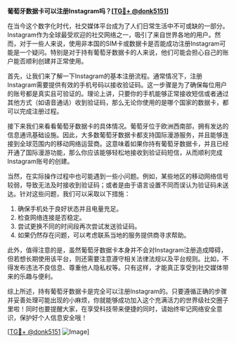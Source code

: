 **葡萄牙数据卡可以注册Instagram吗？[[TG💪+ @donk5151](https://t.me/s/donk5151)]**

在当今这个数字化时代，社交媒体平台成为了人们日常生活中不可或缺的一部分。Instagram作为全球最受欢迎的社交网络之一，吸引了来自世界各地的用户。然而，对于一些人来说，使用非本国的SIM卡或数据卡是否能成功注册Instagram可能是一个疑问。特别是对于持有葡萄牙数据卡的人来说，他们可能会担心自己的账户能否顺利创建并正常使用。

首先，让我们来了解一下Instagram的基本注册流程。通常情况下，注册Instagram需要提供有效的手机号码以接收验证码。这一步骤是为了确保每位用户的账号都是真实且可验证的。理论上讲，只要你的手机能够正常接收短信或者通过其他方式（如语音通话）收到验证码，那么无论你使用的是哪个国家的数据卡，都可以完成注册过程。

接下来我们来看看葡萄牙数据卡的具体情况。葡萄牙位于欧洲西南部，拥有发达的信息通讯基础设施。因此，大多数葡萄牙数据卡都支持国际漫游服务，并且能够连接到全球范围内的移动网络运营商。这意味着如果你持有葡萄牙数据卡，并且已经开通了国际漫游功能，那么你应该能够轻松地接收到验证码短信，从而顺利完成Instagram账号的创建。

当然，在实际操作过程中也可能遇到一些小问题。例如，某些地区的移动网络信号较弱，导致无法及时接收到验证码；或者是由于语言设置不同而误认为验证码未送达。针对这些问题，我们可以采取以下措施：

1. 确保手机处于良好状态并且电量充足。
2. 检查网络连接是否稳定。
3. 尝试更换不同的时间段再次尝试发送验证码。
4. 如果仍然存在问题，可以考虑联系当地的服务提供商寻求帮助。

此外，值得注意的是，虽然葡萄牙数据卡本身并不会对Instagram注册造成障碍，但若想长期使用该平台，则还需要注意遵守相关法律法规以及平台规则。比如，不得发布违法不良信息、尊重他人隐私权等。只有这样，才能真正享受到社交媒体带来的乐趣与便利。

综上所述，持有葡萄牙数据卡是完全可以注册Instagram的。只要遵循正确的步骤并妥善处理可能出现的小麻烦，你就能够成功加入这个充满活力的世界级社交圈子里啦！同时也要提醒大家，在享受科技带来便捷的同时，请始终牢记网络安全意识，保护好个人信息安全哦！

[[TG💪+ @donk5151](https://t.me/s/donk5151) ![Image](https://i.postimg.cc/rwNCRYN7/Snipaste-2025-04-30-17-27-05.png)]